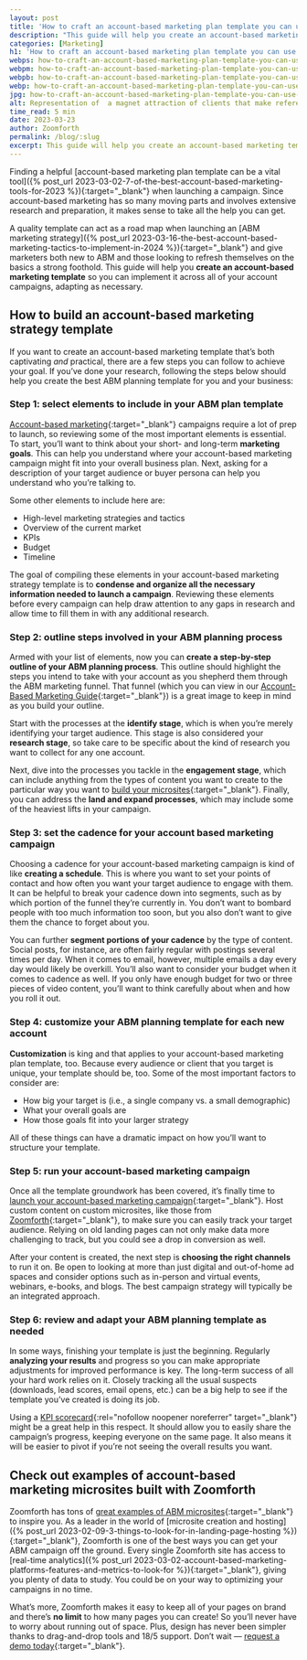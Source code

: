 ```yaml
---
layout: post
title: 'How to craft an account-based marketing plan template you can use today'
description: "This guide will help you create an account-based marketing template so you can implement it across all of your account campaigns, adapting as necessary."
categories: [Marketing]
h1: 'How to craft an account-based marketing plan template you can use today'
webps: how-to-craft-an-account-based-marketing-plan-template-you-can-use-today-376.webp
webpm: how-to-craft-an-account-based-marketing-plan-template-you-can-use-today-564.webp
webpb: how-to-craft-an-account-based-marketing-plan-template-you-can-use-today-744.webp
webp: how-to-craft-an-account-based-marketing-plan-template-you-can-use-today.webp
jpg: how-to-craft-an-account-based-marketing-plan-template-you-can-use-today.jpg
alt: Representation of  a magnet attraction of clients that make reference to a marketing strategy about lead magnet or an account based marketing
time_read: 5 min
date: 2023-03-23
author: Zoomforth
permalink: /blog/:slug
excerpt: This guide will help you create an account-based marketing template so you can implement it across all of your account campaigns, adapting as necessary.
---
```

Finding a helpful [account-based marketing plan template can be a vital tool]({% post_url 2023-03-02-7-of-the-best-account-based-marketing-tools-for-2023 %}){:target="_blank"} when launching a campaign. Since account-based marketing has so many moving parts and involves extensive research and preparation, it makes sense to take all the help you can get.

A quality template can act as a road map when launching an [ABM marketing strategy]({% post_url 2023-03-16-the-best-account-based-marketing-tactics-to-implement-in-2024 %}){:target="_blank"} and give marketers both new to ABM and those looking to refresh themselves on the basics a strong foothold. This guide will help you **create an account-based marketing template** so you can implement it across all of your account campaigns, adapting as necessary.

## How to build an account-based marketing strategy template

If you want to create an account-based marketing template that’s both captivating *and* practical, there are a few steps you can follow to achieve your goal. If you’ve done your research, following the steps below should help you create the best ABM planning template for you and your business:

### Step 1: select elements to include in your ABM plan template

[Account-based marketing]({{'blog/the-ultimate-account-based-marketing-guide'|relative_url}}){:target="_blank"} campaigns require a lot of prep to launch, so reviewing some of the most important elements is essential. To start, you’ll want to think about your short- and long-term **marketing goals**. This can help you understand where your account-based marketing campaign might fit into your overall business plan. Next, asking for a description of your target audience or buyer persona can help you understand who you’re talking to.

Some other elements to include here are:

* High-level marketing strategies and tactics
* Overview of the current market
* KPIs
* Budget
* Timeline

The goal of compiling these elements in your account-based marketing strategy template is to **condense and organize all the necessary information needed to launch a campaign**. Reviewing these elements before every campaign can help draw attention to any gaps in research and allow time to fill them in with any additional research.

### Step 2: outline steps involved in your ABM planning process

Armed with your list of elements, now you can **create a step-by-step outline of your ABM planning process**. This outline should highlight the steps you intend to take with your account as you shepherd them through the ABM marketing funnel. That funnel (which you can view in our [Account-Based Marketing Guide]({{'blog/the-ultimate-account-based-marketing-guide'|relative_url}}){:target="_blank"}) is a great image to keep in mind as you build your outline.

Start with the processes at the **identify stage**, which is when you’re merely identifying your target audience. This stage is also considered your **research stage**, so take care to be specific about the kind of research you want to collect for any one account.

Next, dive into the processes you tackle in the **engagement stage**, which can include anything from the types of content you want to create to the particular way you want to [build your microsites]({{'blog/landing-page-anatomy-breaking-down-a-successful-lead-generator'|relative_url}}){:target="_blank"}. Finally, you can address the **land and expand processes**, which may include some of the heaviest lifts in your campaign.

### Step 3: set the cadence for your account based marketing campaign

Choosing a cadence for your account-based marketing campaign is kind of like **creating a schedule**. This is where you want to set your points of contact and how often you want your target audience to engage with them. It can be helpful to break your cadence down into segments, such as by which portion of the funnel they’re currently in. You don’t want to bombard people with too much information too soon, but you also don’t want to give them the chance to forget about you.

You can further **segment portions of your cadence** by the type of content. Social posts, for instance, are often fairly regular with postings several times per day. When it comes to email, however, multiple emails a day every day would likely be overkill. You’ll also want to consider your budget when it comes to cadence as well. If you only have enough budget for two or three pieces of video content, you’ll want to think carefully about when and how you roll it out.

### Step 4: customize your ABM planning template for each new account

**Customization** is king and that applies to your account-based marketing plan template, too. Because every audience or client that you target is unique, your template should be, too. Some of the most important factors to consider are:

* How big your target is (i.e., a single company vs. a small demographic)
* What your overall goals are
* How those goals fit into your larger strategy

All of these things can have a dramatic impact on how you’ll want to structure your template.

### Step 5: run your account-based marketing campaign

Once all the template groundwork has been covered, it’s finally time to [launch your account-based marketing campaign]({{'blog/what-is-an-account-based-marketing-campaign-how-to-get-started-with-abm'|relative_url}}){:target="_blank"}. Host custom content on custom microsites, like those from [Zoomforth]({{site.baseurl}}){:target="_blank"}, to make sure you can easily track your target audience. Relying on old landing pages can not only make data more challenging to track, but you could see a drop in conversion as well.

After your content is created, the next step is **choosing the right channels** to run it on. Be open to looking at more than just digital and out-of-home ad spaces and consider options such as in-person and virtual events, webinars, e-books, and blogs. The best campaign strategy will typically be an integrated approach.

### Step 6: review and adapt your ABM planning template as needed

In some ways, finishing your template is just the beginning. Regularly **analyzing your results** and progress so you can make appropriate adjustments for improved performance is key. The long-term success of all your hard work relies on it. Closely tracking all the usual suspects (downloads, lead scores, email opens, etc.) can be a big help to see if the template you’ve created is doing its job.

Using a [KPI scorecard](https://www.pepperlandmarketing.com/blog/what-is-a-marketing-scorecard){:rel="nofollow noopener noreferrer" target="_blank"} might be a great help in this respect. It should allow you to easily share the campaign’s progress, keeping everyone on the same page. It also means it will be easier to pivot if you’re not seeing the overall results you want.

## Check out examples of account-based marketing microsites built with Zoomforth

Zoomforth has tons of [great examples of ABM microsites]({{'inspiration'|relative_url}}){:target="_blank"} to inspire you. As a leader in the world of [microsite creation and hosting]({% post_url 2023-02-09-3-things-to-look-for-in-landing-page-hosting %}){:target="_blank"}, Zoomforth is one of the best ways you can get your ABM campaign off the ground. Every single Zoomforth site has access to [real-time analytics]({% post_url 2023-03-02-account-based-marketing-platforms-features-and-metrics-to-look-for %}){:target="_blank"}, giving you plenty of data to study. You could be on your way to optimizing your campaigns in no time.

What’s more, Zoomforth makes it easy to keep all of your pages on brand and there’s **no limit** to how many pages you can create! So you’ll never have to worry about running out of space. Plus, design has never been simpler thanks to drag-and-drop tools and 18/5 support. Don’t wait — [request a demo today]({{'request-demo'|relative_url}}){:target="_blank"}.
